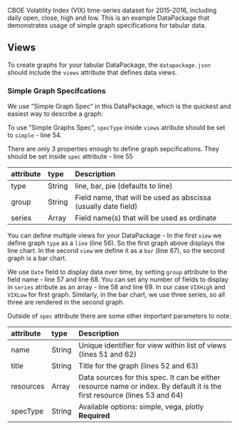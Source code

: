 CBOE Volatility Index (VIX) time-series dataset for 2015-2016, including daily open, close, high and low. This is an example DataPackage that demonstrates usage of simple graph specifications for tabular data.

## Views

To create graphs for your tabular DataPackage, the `datapackage.json` should include the `views` attribute that defines data views. 

### Simple Graph Specifcations

We use "Simple Graph Spec" in this DataPackage, which is the quickest and easiest way to describe a graph:

<script src="https://gist.github.com/anuveyatsu/87f164d04054f82189c86559f99546e7.js"></script>

To use "Simple Graphs Spec", `specType` inside `views` atribute should be set to `simple` - line 54.

There are only 3 properties enough to define graph sepcifications. They should be set inside `spec` attribute - line 55

| attribute            | type     | Description  |
| :------------------ | :--------| :------------|
| type   | String | line, bar, pie (defaults to line)|
| group  | String | Field name, that will be used as abscissa (usually date field)|
| series | Array | Field name(s) that will be used as ordinate|

You can define multiple views for your DataPackage - In the first `view` we define graph `type` as a `line` (line 56). So the first graph above displays the line chart. In the second `view` we define it as a `bar` (line 67), so the second graph is a bar chart.

We use `Date` field to display data over time, by setting `group` attribute to the field name - line 57 and line 68. You can set any number of fields to display in `series` atribute as an array - line 58 and line 69.  In our case `VIXHigh` and `VIXLow` for first graph. Similarly, in the bar chart, we use three series, so all three are rendered in the second graph.


Outside of `spec` attribute there are some other important parameters to note:

| attribute           | type     | Description  |
| :------------------ | :--------| :------------|
| name   | String | Unique identifier for view within list of views (lines 51 and 62) |
| title  | String | Title for the graph (lines 52 and 63)|
| resources | Array | Data sources for this spec. It can be either resource name or index. By default it is the first resource (lines 53 and 64) |
| specType | String | Available options: simple, vega, plotly **Required** |

